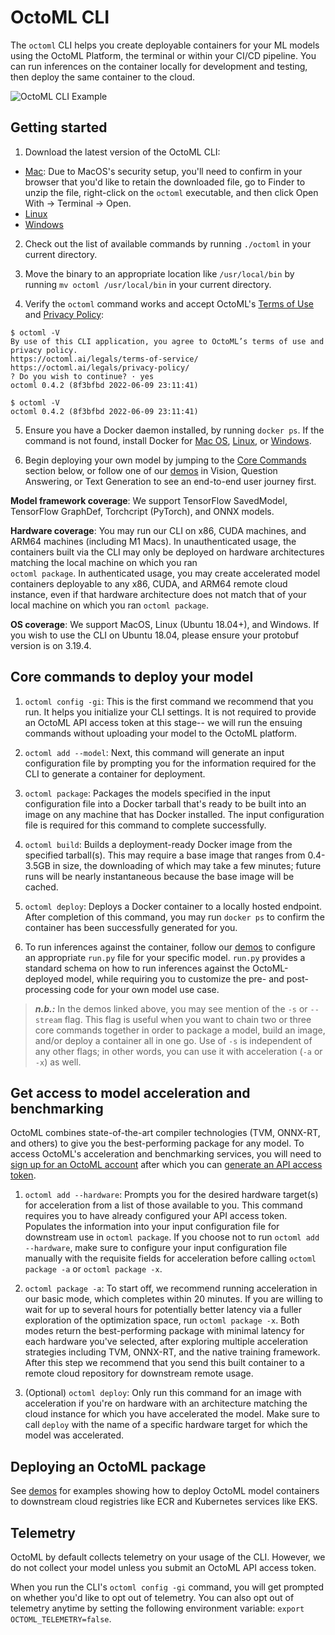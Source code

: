 # OctoML CLI

The `octoml` CLI helps you create deployable containers for your ML models using the OctoML Platform, the terminal or within your CI/CD pipeline.
You can run inferences on the container locally for development and testing, then deploy the same container to the cloud.

![OctoML CLI Example](https://www.datocms-assets.com/45680/1652749860-octoml_cli.gif)

## Getting started

1. Download the latest version of the OctoML CLI:

* [Mac](https://downloads.octoml.ai/octoml_macOS_v0.7.3.zip): Due to MacOS's security setup, you'll need to confirm in your browser that you'd like to retain the downloaded file, go to Finder to unzip the file, right-click on the `octoml` executable, and then click Open With -> Terminal -> Open.
* [Linux](https://downloads.octoml.ai/octoml_ubuntu_v0.7.3.tar.gz)
* [Windows](https://downloads.octoml.ai/octoml_v0.7.3.zip)

2. Check out the list of available commands by running `./octoml` in your current directory.

3. Move the binary to an appropriate location like `/usr/local/bin` by running `mv octoml /usr/local/bin` in your current directory.

4. Verify the `octoml` command works and accept OctoML's [Terms of Use](https://octoml.ai/legals/terms-of-service/) and [Privacy Policy](https://octoml.ai/legals/privacy-policy/):

```shell
$ octoml -V
By use of this CLI application, you agree to OctoML’s terms of use and privacy policy.
https://octoml.ai/legals/terms-of-service/
https://octoml.ai/legals/privacy-policy/
? Do you wish to continue? · yes
octoml 0.4.2 (8f3bfbd 2022-06-09 23:11:41)

$ octoml -V
octoml 0.4.2 (8f3bfbd 2022-06-09 23:11:41)
```

5. Ensure you have a Docker daemon installed, by running `docker ps`. If the command is not found, install Docker for [Mac OS](https://runnable.com/docker/install-docker-on-macos), [Linux](https://docs.rapidminer.com/9.6/deployment/overview/install-docker-on-linux.html), or [Windows](https://docs.rapidminer.com/9.6/deployment/overview/install-docker-on-windows.html).

6. Begin deploying your own model by jumping to the [Core Commands](https://github.com/octoml/octoml-cli-tutorials#core-commands-to-deploy-your-own-model-using-our-cli) section below, or follow one of our [demos](https://github.com/octoml/octoml-cli-tutorials/tree/main/tutorials#demos) in Vision, Question Answering, or Text Generation to see an end-to-end user journey first.

**Model framework coverage**: 
We support TensorFlow SavedModel, TensorFlow GraphDef, Torchcript (PyTorch), and ONNX models.

**Hardware coverage**: 
You may run our CLI on x86, CUDA machines, and ARM64 machines (including M1 Macs). In unauthenticated usage, the containers built via the CLI may only be deployed on hardware architectures matching the local machine on which you ran  
`octoml package`. In authenticated usage, you may create accelerated model containers deployable to any x86, CUDA, and ARM64 remote cloud instance, even if that hardware architecture does not match that of your local machine on which you ran `octoml package`.

**OS coverage**: 
We support MacOS, Linux (Ubuntu 18.04+), and Windows. If you wish to use the CLI on Ubuntu 18.04, please ensure your protobuf version is on 3.19.4.

## Core commands to deploy your model

1. `octoml config -gi`: This is the first command we recommend that you run. It helps you initialize your CLI settings. It is not required to provide an OctoML API access token at this stage-- we will run the ensuing commands without uploading your model to the OctoML platform.

2. `octoml add --model`: Next, this command will generate an input configuration file by prompting you for the information required for the CLI to generate a container for deployment.

2. `octoml package`: Packages the models specified in the input configuration file into a Docker tarball that's ready to be built into an image on any machine that has Docker installed. The input configuration file is required for this command to complete successfully.

3. `octoml build`: Builds a deployment-ready Docker image from the specified tarball(s). This may require a base image that ranges from 0.4-3.5GB in size, the downloading of which may take a few minutes; future runs will be nearly instantaneous because the base image will be cached.

4. `octoml deploy`: Deploys a Docker container to a locally hosted endpoint. After completion of this command, you may run `docker ps` to confirm the container has been successfully generated for you.

5. To run inferences against the container, follow our [demos](https://github.com/octoml/octoml-cli-tutorials/tree/main/tutorials#demos) to configure an appropriate `run.py` file for your specific model. `run.py` provides a standard schema on how to run inferences against the OctoML-deployed model, while requiring you to customize the pre- and post-processing code for your own model use case.

> **_n.b.:_** In the demos linked above, you may see mention of the `-s` or `--stream` flag. This flag is useful when you want to chain two or three core commands together in order to package a model, build an image, and/or deploy a container all in one go. Use of `-s` is independent of any other flags; in other words, you can use it with acceleration (`-a` or `-x`) as well.

## Get access to model acceleration and benchmarking
OctoML combines state-of-the-art compiler technologies (TVM, ONNX-RT, and others) to give you the best-performing package for any model. To access OctoML's acceleration and benchmarking services, you will need to [sign up for an OctoML account](https://learn.octoml.ai/private-preview) after which you can [generate an API access token](https://app.octoml.ai/account/settings).

1. `octoml add --hardware`: Prompts you for the desired hardware target(s) for acceleration from a list of those available to you. This command requires you to have already configured your API access token. Populates the information into your input configuration file for downstream use in `octoml package`. If you choose not to run `octoml add --hardware`, make sure to configure your input configuration file manually with the requisite fields for acceleration before calling `octoml package -a` or `octoml package -x`.

2. `octoml package -a`: To start off, we recommend running acceleration in our basic mode, which completes within 20 minutes. If you are willing to wait for up to several hours for potentially better latency via a fuller exploration of the optimization space, run `octoml package -x`. Both modes return the best-performing package with minimal latency for each hardware you've selected, after exploring multiple acceleration strategies including TVM, ONNX-RT, and the native training framework. After this step we recommend that you send this built container to a remote cloud repository for downstream remote usage.

3. (Optional) `octoml deploy`: Only run this command for an image with acceleration if you're on hardware with an architecture matching the cloud instance for which you have accelerated the model. Make sure to call `deploy` with the name of a specific hardware target for which the model was accelerated.

## Deploying an OctoML package

See [demos](https://github.com/octoml/octoml-cli-tutorials/tree/main/tutorials#demos) for examples showing how to deploy OctoML model containers to downstream cloud registries like ECR and Kubernetes services like EKS.

## Telemetry

OctoML by default collects telemetry on your usage of the CLI. However, we do not collect your model unless you submit an OctoML API access token.

When you run the CLI's `octoml config -gi` command, you will get prompted on whether you'd like to opt out of telemetry. You can also opt out of telemetry anytime by setting the following environment variable: `export OCTOML_TELEMETRY=false`.
